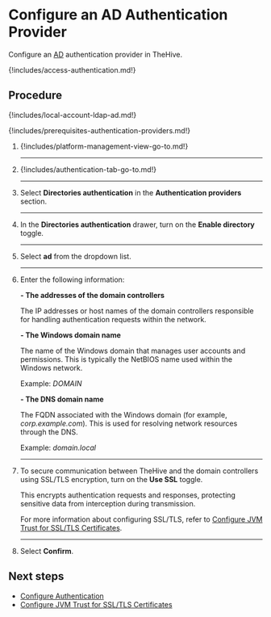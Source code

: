 # Configure an AD Authentication Provider

<!-- md:license Platinum -->

Configure an [AD](../ldap/about-ldap.md) authentication provider in TheHive.

{!includes/access-authentication.md!}

<h2>Procedure</h2>

{!includes/local-account-ldap-ad.md!}

{!includes/prerequisites-authentication-providers.md!}

1. {!includes/platform-management-view-go-to.md!}

    ---

2. {!includes/authentication-tab-go-to.md!}

    ---

3. Select **Directories authentication** in the **Authentication providers** section.

    ---

4. In the **Directories authentication** drawer, turn on the **Enable directory** toggle.

    ---

5. Select **ad** from the dropdown list.

    ---

6. Enter the following information:

    **- The addresses of the domain controllers**

    The IP addresses or host names of the domain controllers responsible for handling authentication requests within the network.

    **- The Windows domain name**

    The name of the Windows domain that manages user accounts and permissions. This is typically the NetBIOS name used within the Windows network.

    Example: *DOMAIN*

    **- The DNS domain name**

    The FQDN associated with the Windows domain (for example, *corp.example.com*). This is used for resolving network resources through the DNS.

    Example: *domain.local*

    ---

7. To secure communication between TheHive and the domain controllers using SSL/TLS encryption, turn on the **Use SSL** toggle.

    This encrypts authentication requests and responses, protecting sensitive data from interception during transmission.

    For more information about configuring SSL/TLS, refer to [Configure JVM Trust for SSL/TLS Certificates](../../configuration/ssl/configure-ssl-jvm.md).

    ---

8. Select **Confirm**.

<h2>Next steps</h2>

* [Configure Authentication](configure-authentication.md)
* [Configure JVM Trust for SSL/TLS Certificates](../../configuration/ssl/configure-ssl-jvm.md)
